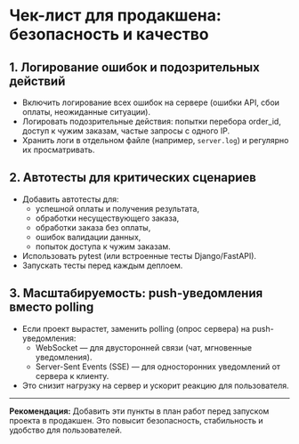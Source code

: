 # Чек-лист для продакшена: безопасность и качество

## 1. Логирование ошибок и подозрительных действий
- Включить логирование всех ошибок на сервере (ошибки API, сбои оплаты, неожиданные ситуации).
- Логировать подозрительные действия: попытки перебора order_id, доступ к чужим заказам, частые запросы с одного IP.
- Хранить логи в отдельном файле (например, `server.log`) и регулярно их просматривать.

## 2. Автотесты для критических сценариев
- Добавить автотесты для:
  - успешной оплаты и получения результата,
  - обработки несуществующего заказа,
  - обработки заказа без оплаты,
  - ошибок валидации данных,
  - попыток доступа к чужим заказам.
- Использовать pytest (или встроенные тесты Django/FastAPI).
- Запускать тесты перед каждым деплоем.

## 3. Масштабируемость: push-уведомления вместо polling
- Если проект вырастет, заменить polling (опрос сервера) на push-уведомления:
  - WebSocket — для двусторонней связи (чат, мгновенные уведомления).
  - Server-Sent Events (SSE) — для односторонних уведомлений от сервера к клиенту.
- Это снизит нагрузку на сервер и ускорит реакцию для пользователя.

---

**Рекомендация:**
Добавить эти пункты в план работ перед запуском проекта в продакшен. Это повысит безопасность, стабильность и удобство для пользователей. 